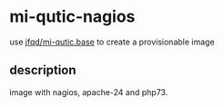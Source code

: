 # mi-qutic-nagios

use [jfqd/mi-qutic.base](https://github.com/jfqd/mi-qutic-base) to create a provisionable image

## description

image with nagios, apache-24 and php73.
